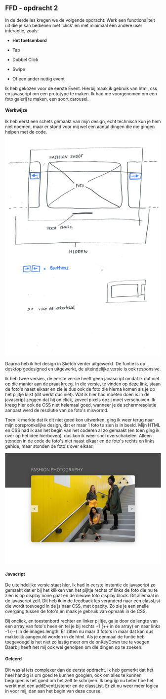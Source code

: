

## FFD - opdracht 2

In de derde les kregen we de volgende opdracht: 
Werk een functionaliteit uit die je kan bedienen met 'click' en met minimaal één andere user interactie, zoals:

- **Het toetsenbord**

- Tap

- Dubbel Click

- Swipe

- Of een ander nuttig event

Ik heb gekozen voor de eerste Event. Hierbij maak ik gebruik van html, css en javascript om een prototype te maken.
Ik had me voorgenomen om een foto galerij te maken, een soort carousel. 

#### Werkwijze

Ik heb eerst een schets gemaakt van mijn design, echt technisch kun je hem niet noemen, maar er stond voor mij wel een aantal dingen die me gingen helpen met de code. 
![alt text](pictures/schets-opdracht2-versie1.png "schets design opdracht 2 versie 2")

Daarna heb ik het design in Sketch verder uitgewerkt. De funtie is op desktop gedesigned en uitgewerkt, de uiteindelijke versie is ook responsive.

Ik heb twee versies, de eerste versie heeft geen javascript omdat ik dat niet op die manier aan de praat kreeg. 
In die versie, te vinden op [deze link](https://merelvangroningen.github.io/frontend-for-designers/opdracht2/), staan de foto's naast elkaar en zie je dus ook de foto die hierna komen als je op het pijltje klikt (dit werkt dus niet).
Wat ik hier had moeten doen is in de javascript zeggen dat hij on click, zoveel pixels opzij moet verschuiven. 
Ik kreeg hier ook de CSS niet helemaal goed, wanneer je de schermresolutie aanpast werd de resolutie van de foto's misvormd. 

Toen ik merkte dat ik dit niet goed kon uitwerken, ging ik weer terug naar mijn oorspronkelijke design, dat er maar 1 foto te zien is in beeld. Mijn HTML en CSS had ik aan het begin van het coderen al zo gemaakt (en toen ging ik over op het idee hierboven), dus kon ik weer snel overschakelen. 
Alleen stonden in de code de foto's niet naast elkaar en de foto's rechts en links gehide, maar stonden de foto's over elkaar. 


![alt text](pictures/design-usecase2.png "design gemaakt in Sketch opdracht 2")



#### Javacript

De uiteindelijke versie staat [hier](https://merelvangroningen.github.io/frontend-for-designers/opdracht2-versie2/index.html).
Ik had in eerste instantie de javascript zo gemaakt dat er bij het klikken van het pijltje rechts of links de foto die nu te zien is op display none gaat en de nieuwe foto display block. Dit allemaal in de javascript zelf.
Dit heb ik in de feedback les veranderd naar een classList die wordt toevoegd in de js naar CSS, met opacity. Zo zie je een snelle overgang tussen de foto's en maak je gebruik van opmaak in de CSS. 

Bij onclick, en toestenbord rechter en linker pijltje, ga je door de lengte van een array van foto's heen en tel je bij rechts +1 (++ in de array) en naar links -1 (--) in de images.length. Er zitten nu maar 3 foto's in maar dat kan dus makkelijk aangevuld worden in de html. 
Als je eenmaal de funtie heb toegevoegd is het niet zo lastig meer om de onKeyDown toe te voegen. Daarbij heeft het mij ook wel geholpen om die dingen op te zoeken. 

#### Geleerd

Dit was al iets complexer dan de eerste opdracht. Ik heb gemerkt dat het heel handig is om goed te kunnen googlen, ook om alles te kunnen begrijpen is het goed om het zelf te schrijven. Ik begrijp nu beter hoe het werkt met een addEventListener en de classList. Er zit nu weer meer logica in voor mij, dan aan het begin van deze course. 

